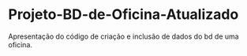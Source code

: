 # Projeto-BD-de-Oficina-Atualizado
Apresentação do código de criação e inclusão de dados do bd de uma oficina.
